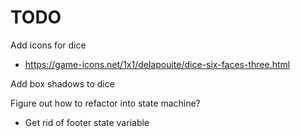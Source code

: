 # TODO

Add icons for dice
- https://game-icons.net/1x1/delapouite/dice-six-faces-three.html

Add box shadows to dice

Figure out how to refactor into state machine?
- Get rid of footer state variable